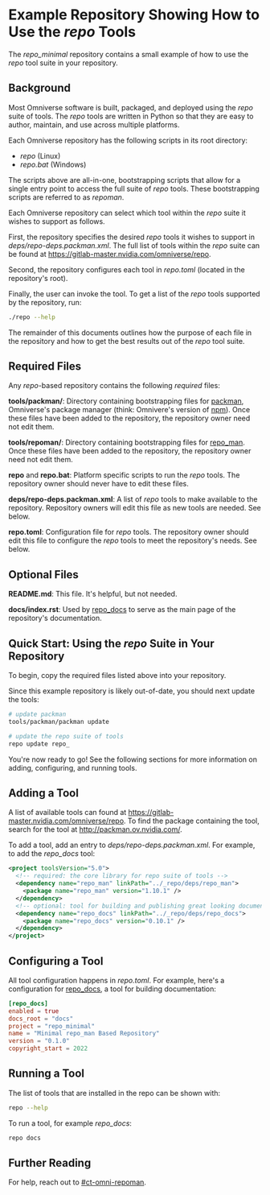 # Example Repository Showing How to Use the *repo* Tools

The *repo_minimal* repository contains a small example of how to use the *repo*
tool suite in your repository.

## Background

Most Omniverse software is built, packaged, and deployed using the *repo* suite
of tools.  The *repo* tools are written in Python so that they are easy to
author, maintain, and use across multiple platforms.

Each Omniverse repository has the following scripts in its root directory:

* *repo* (Linux)
* *repo.bat* (Windows)

The scripts above are all-in-one, bootstrapping scripts that allow for a single
entry point to access the full suite of *repo* tools.  These bootstrapping
scripts are referred to as *repoman*.

Each Omniverse repository can select which tool within the *repo* suite it
wishes to support as follows.

First, the repository specifies the desired *repo* tools it wishes to support in
*deps/repo-deps.packman.xml*. The full list of tools within the *repo* suite can
be found at https://gitlab-master.nvidia.com/omniverse/repo.

Second, the repository configures each tool in *repo.toml* (located in the
repository's root).

Finally, the user can invoke the tool.  To get a list of the *repo* tools
supported by the repository, run:

```bash
./repo --help
```

The remainder of this documents outlines how the purpose of each file in the
repository and how to get the best results out of the *repo* tool suite.

## Required Files

Any *repo*-based repository contains the following *required* files:

**tools/packman/**: Directory containing bootstrapping files for
[packman](https://gitlab-master.nvidia.com/hfannar/packman), Omniverse's package
manager (think: Omnivere's version of [npm](https://www.npmjs.com/)).  Once
these files have been added to the repository, the repository owner need not
edit them.

**tools/repoman/**: Directory containing bootstrapping files for
[repo_man](https://gitlab-master.nvidia.com/omniverse/repo/repo_man).  Once these
files have been added to the repository, the repository owner need not edit
them.

**repo** and **repo.bat**: Platform specific scripts to run the *repo* tools.  The
repository owner should never have to edit these files.

**deps/repo-deps.packman.xml**: A list of *repo* tools to make available to the
repository.  Repository owners will edit this file as new tools are needed.  See
below.

**repo.toml**: Configuration file for *repo* tools.  The repository owner should
edit this file to configure the *repo* tools to meet the repository's needs. See
below.

## Optional Files

**README.md**: This file.  It's helpful, but not needed.

**docs/index.rst**: Used by
[repo_docs](https://gitlab-master.nvidia.com/omniverse/repo/repo_docs) to serve
as the main page of the repository's documentation.

## Quick Start: Using the *repo* Suite in Your Repository

To begin, copy the required files listed above into your repository.

Since this example repository is likely out-of-date, you should next update the
tools:

```bash
# update packman
tools/packman/packman update

# update the repo suite of tools
repo update repo_
```

You're now ready to go!  See the following sections for more information on
adding, configuring, and running tools.

## Adding a Tool

A list of available tools can found at https://gitlab-master.nvidia.com/omniverse/repo.  To find the package containing the tool, search for the tool at http://packman.ov.nvidia.com/.

To add a tool, add an entry to *deps/repo-deps.packman.xml*.  For example, to
add the *repo_docs* tool:

```xml
<project toolsVersion="5.0">
  <!-- required: the core library for repo suite of tools -->
  <dependency name="repo_man" linkPath="../_repo/deps/repo_man">
    <package name="repo_man" version="1.10.1" />
  </dependency>
  <!-- optional: tool for building and publishing great looking documentation -->
  <dependency name="repo_docs" linkPath="../_repo/deps/repo_docs">
    <package name="repo_docs" version="0.10.1" />
  </dependency>
</project>
```

## Configuring a Tool

All tool configuration happens in *repo.toml*.  For example, here's a
configuration for
[repo_docs](https://gitlab-master.nvidia.com/omniverse/repo/repo_docs), a tool
for building documentation:

```toml
[repo_docs]
enabled = true
docs_root = "docs"
project = "repo_minimal"
name = "Minimal repo_man Based Repository"
version = "0.1.0"
copyright_start = 2022

```

## Running a Tool

The list of tools that are installed in the repo can be shown with:

```bash
repo --help
```

To run a tool, for example *repo_docs*:

```bash
repo docs
```

## Further Reading

For help, reach out to [#ct-omni-repoman](https://nvidia.slack.com/archives/CQEBYDM6K).
